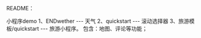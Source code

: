 README：

小程序demo
1、ENDwether  --- 天气
2、quickstart --- 滚动选择器
3、旅游模板/quickstart --- 旅游小程序。
	包含：地图、评论等功能；

